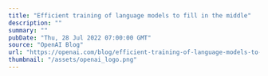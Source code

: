 ```yaml
---
title: "Efficient training of language models to fill in the middle"
description: ""
summary: ""
pubDate: "Thu, 28 Jul 2022 07:00:00 GMT"
source: "OpenAI Blog"
url: "https://openai.com/blog/efficient-training-of-language-models-to-fill-in-the-middle"
thumbnail: "/assets/openai_logo.png"
---
```


